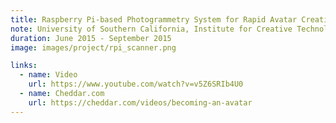 ```yaml
---
title: Raspberry Pi-based Photogrammetry System for Rapid Avatar Creation
note: University of Southern California, Institute for Creative Technologies
duration: June 2015 - September 2015
image: images/project/rpi_scanner.png

links:
  - name: Video
    url: https://www.youtube.com/watch?v=v5Z6SRIb4U0
  - name: Cheddar.com
    url: https://cheddar.com/videos/becoming-an-avatar 
---
```


